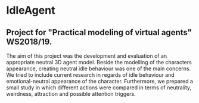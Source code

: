 # IdleAgent

## Project for "Practical modeling of virtual agents" WS2018/19.

The aim of this project was the development and evaluation of an appropriate neutral 3D agent model. Beside the modelling of the characters appearance, creating neutral idle behaviour was one of the main concerns. We tried to include current research in regards of idle behaviour and emotional-neutral appearance of the character. Furthermore, we prepared a small study in which different actions were compared in terms of neutrality, weirdness, attraction and possible attention triggers.
